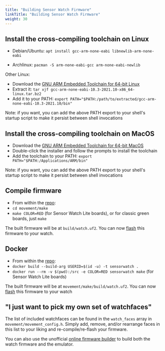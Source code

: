 ```yaml
---
title: "Building Sensor Watch Firmware"
linkTitle: "Building Sensor Watch Firmware"
weight: 30
---
```


Install the cross-compiling toolchain on Linux
----------------------------------------------

* Debian/Ubuntu: `apt install gcc-arm-none-eabi libnewlib-arm-none-eabi`

* Archlinux: `pacman -S arm-none-eabi-gcc arm-none-eabi-newlib`

Other Linux:

* Download the [GNU ARM Embedded Toolchain for 64-bit Linux](https://developer.arm.com/-/media/Files/downloads/gnu-rm/10.3-2021.10/gcc-arm-none-eabi-10.3-2021.10-x86_64-linux.tar.bz2?rev=78196d3461ba4c9089a67b5f33edf82a&hash=5631ACEF1F8F237389F14B41566964EC)
* Extract it: `tar xjf gcc-arm-none-eabi-10.3-2021.10-x86_64-linux.tar.bz2`
* Add it to your PATH: `export PATH="$PATH:/path/to/extracted/gcc-arm-none-eabi-10.3-2021.10/bin"`

Note: if you want, you can add the above PATH export to your shell's startup script to make it persist between shell invocations

Install the cross-compiling toolchain on MacOS
----------------------------------------------

* Download the [GNU ARM Embedded Toolchain for 64-bit MacOS](https://developer.arm.com/-/media/Files/downloads/gnu-rm/10.3-2021.10/gcc-arm-none-eabi-10.3-2021.10-mac.pkg?rev=b382d51ec8d34c3fa421cf57ce97f146&hash=86689FEB39DA7A381FF78A2E70F7ABCE)
* Double-click the installer and follow the prompts to install the toolchain
* Add the toolchain to your PATH: `export PATH="$PATH:/Applications/ARM/bin"`

Note: if you want, you can add the above PATH export to your shell's startup script to make it persist between shell invocations

Compile firmware
----------------

* From within the [repo](https://github.com/joeycastillo/Sensor-Watch):
* `cd movement/make`
* `make COLOR=RED` (for Sensor Watch Lite boards), or for classic green boards, just `make`

The built firmware will be at `build/watch.uf2`. You can now [flash](/docs/firmware/flashing) this firmware to your watch.

Docker
----------------------------------------------
* From within the [repo](https://github.com/joeycastillo/Sensor-Watch):
* `docker build --build-arg USERID=$(id -u) -t sensorwatch .`
* `docker run --rm -v $(pwd):/src -e COLOR=RED sensorwatch make` (for Sensor Watch Lite boards)

The built firmware will be at `movement/make/build/watch.uf2`. You can now [flash](/docs/firmware/flashing) this firmware to your watch

"I just want to pick my own set of watchfaces"
----------------------------------------------

The list of included watchfaces can be found in the `watch_faces` array in `movement/movement_config.h`. Simply add, remove, and/or rearrange faces in this list to your liking and re-compile/re-flash your firmware.

You can also use the unofficial [online firmware builder](https://sensor-watch-builder.fly.dev/)
to build both the watch firmware and the emulator.

